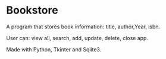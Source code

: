 # Bookstore
A program that stores book information: title, author,Year, isbn.

User can: view all, search, add, update, delete, close app.

Made with Python, Tkinter and Sqlite3.
